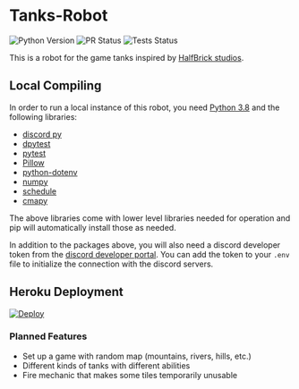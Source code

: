 # Tanks-Robot
![Python Version](https://img.shields.io/badge/Python_Version-3.8-informational?style=flat&logo=python&logoColor=white&color=11BB11)
![PR Status](https://img.shields.io/badge/PRs-Welcome-informational?style=flat&logo=git&logoColor=white&color=11BB11)
![Tests Status](https://img.shields.io/badge/test-passing-informational?style=flat&logo=pytest&logoColor=white&color=11BB11)

This is a robot for the game tanks inspired by [HalfBrick studios](https://www.halfbrick.com/).

## Local Compiling
In order to run a local instance of this robot, you need [Python 3.8](https://www.python.org/downloads/release/python-380/) and the following libraries:
 - [discord py](https://github.com/Rapptz/discord.py)
 - [dpytest](https://github.com/CraftSpider/dpytest)
 - [pytest](https://github.com/pytest-dev/pytest)
 - [Pillow](https://github.com/python-pillow/Pillow)
 - [python-dotenv](https://github.com/theskumar/python-dotenv)
 - [numpy](https://github.com/numpy/numpy)
 - [schedule](https://github.com/dbader/schedule)
 - [cmapy](https://gitlab.com/cvejarano-oss/cmapy/)

The above libraries come with lower level libraries needed for operation and pip will automatically install those as needed.

In addition to the packages above, you will also need a discord developer token from the [discord developer portal](https://discord.com/developers/applications).
You can add the token to your `.env` file to initialize the connection with the discord servers.

## Heroku Deployment

[![Deploy](https://www.herokucdn.com/deploy/button.png)](https://heroku.com/deploy)

### Planned Features
 - Set up a game with random map (mountains, rivers, hills, etc.)
 - Different kinds of tanks with different abilities
 - Fire mechanic that makes some tiles temporarily unusable